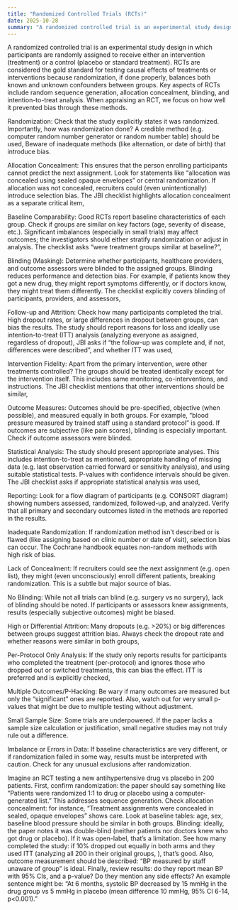 ```yaml
---
title: "Randomized Controlled Trials (RCTs)"
date: 2025-10-28
summary: "A randomized controlled trial is an experimental study design in which participants are randomly assigned to receive either an intervention (treatment) or a control (placebo or standard treatment). RCTs are considered the gold standard for testing causal effects of treatments or interventions because randomization, if done properly, balances both known and unknown confounders between groups. Key aspects of RCTs include random sequence generation, allocation concealment, blinding, and intention-to-treat analysis. When appraising an RCT, we focus on how well it prevented bias through these methods."
---
```


A randomized controlled trial is an experimental study design in which participants are randomly assigned to receive either an intervention (treatment) or a control (placebo or standard treatment). RCTs are considered the gold standard for testing causal effects of treatments or interventions because randomization, if done properly, balances both known and unknown confounders between groups. Key aspects of RCTs include random sequence generation, allocation concealment, blinding, and intention-to-treat analysis. When appraising an RCT, we focus on how well it prevented bias through these methods.

Randomization: Check that the study explicitly states it was randomized. Importantly, how was randomization done? A credible method (e.g. computer random number generator or random number table) should be used,  Beware of inadequate methods (like alternation, or date of birth) that introduce bias.

Allocation Concealment: This ensures that the person enrolling participants cannot predict the next assignment. Look for statements like “allocation was concealed using sealed opaque envelopes” or central randomization. If allocation was not concealed, recruiters could (even unintentionally) introduce selection bias. The JBI checklist highlights allocation concealment as a separate critical item,

Baseline Comparability: Good RCTs report baseline characteristics of each group. Check if groups are similar on key factors (age, severity of disease, etc.). Significant imbalances (especially in small trials) may affect outcomes; the investigators should either stratify randomization or adjust in analysis. The checklist asks “were treatment groups similar at baseline?”,

Blinding (Masking): Determine whether participants, healthcare providers, and outcome assessors were blinded to the assigned groups. Blinding reduces performance and detection bias. For example, if patients know they got a new drug, they might report symptoms differently, or if doctors know, they might treat them differently. The checklist explicitly covers blinding of participants, providers, and assessors,

Follow-up and Attrition: Check how many participants completed the trial. High dropout rates, or large differences in dropout between groups, can bias the results. The study should report reasons for loss and ideally use intention-to-treat (ITT) analysis (analyzing everyone as assigned, regardless of dropout),  JBI asks if “the follow-up was complete and, if not, differences were described”,  and whether ITT was used,

Intervention Fidelity: Apart from the primary intervention, were other treatments controlled? The groups should be treated identically except for the intervention itself. This includes same monitoring, co-interventions, and instructions. The JBI checklist mentions that other interventions should be similar,

Outcome Measures: Outcomes should be pre-specified, objective (when possible), and measured equally in both groups. For example, “blood pressure measured by trained staff using a standard protocol” is good. If outcomes are subjective (like pain scores), blinding is especially important. Check if outcome assessors were blinded.

Statistical Analysis: The study should present appropriate analyses. This includes intention-to-treat as mentioned, appropriate handling of missing data (e.g. last observation carried forward or sensitivity analysis), and using suitable statistical tests. P-values with confidence intervals should be given. The JBI checklist asks if appropriate statistical analysis was used,

Reporting: Look for a flow diagram of participants (e.g. CONSORT diagram) showing numbers assessed, randomized, followed-up, and analyzed. Verify that all primary and secondary outcomes listed in the methods are reported in the results.

Inadequate Randomization: If randomization method isn’t described or is flawed (like assigning based on clinic number or date of visit), selection bias can occur. The Cochrane handbook equates non-random methods with high risk of bias.

Lack of Concealment: If recruiters could see the next assignment (e.g. open list), they might (even unconsciously) enroll different patients, breaking randomization. This is a subtle but major source of bias.

No Blinding: While not all trials can blind (e.g. surgery vs no surgery), lack of blinding should be noted. If participants or assessors knew assignments, results (especially subjective outcomes) might be biased.

High or Differential Attrition: Many dropouts (e.g. >20%) or big differences between groups suggest attrition bias. Always check the dropout rate and whether reasons were similar in both groups,

Per-Protocol Only Analysis: If the study only reports results for participants who completed the treatment (per-protocol) and ignores those who dropped out or switched treatments, this can bias the effect. ITT is preferred and is explicitly checked,

Multiple Outcomes/P-Hacking: Be wary if many outcomes are measured but only the “significant” ones are reported. Also, watch out for very small p-values that might be due to multiple testing without adjustment.

Small Sample Size: Some trials are underpowered. If the paper lacks a sample size calculation or justification, small negative studies may not truly rule out a difference.

Imbalance or Errors in Data: If baseline characteristics are very different, or if randomization failed in some way, results must be interpreted with caution. Check for any unusual exclusions after randomization.

Imagine an RCT testing a new antihypertensive drug vs placebo in 200 patients. First, confirm randomization: the paper should say something like “Patients were randomized 1:1 to drug or placebo using a computer-generated list.” This addresses sequence generation. Check allocation concealment: for instance, “Treatment assignments were concealed in sealed, opaque envelopes” shows care. Look at baseline tables: age, sex, baseline blood pressure should be similar in both groups. Blinding: ideally, the paper notes it was double-blind (neither patients nor doctors knew who got drug or placebo). If it was open-label, that’s a limitation. See how many completed the study: if 10% dropped out equally in both arms and they used ITT (analyzing all 200 in their original groups, ), that’s good. Also, outcome measurement should be described: “BP measured by staff unaware of group” is ideal. Finally, review results: do they report mean BP with 95% CIs, and a p-value? Do they mention any side effects? An example sentence might be: “At 6 months, systolic BP decreased by 15 mmHg in the drug group vs 5 mmHg in placebo (mean difference 10 mmHg, 95% CI 6-14, p<0.001).”
